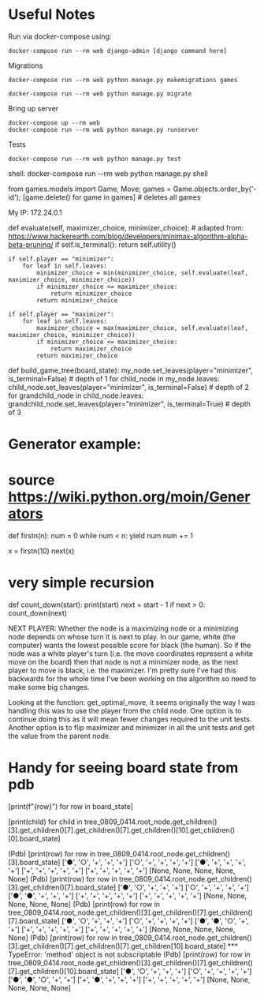 # Useful Notes

Run via docker-compose using:
```
docker-compose run --rm web django-admin [django command here]
```

Migrations
```
docker-compose run --rm web python manage.py makemigrations games

docker-compose run --rm web python manage.py migrate
```

Bring up server
```
docker-compose up --rm web
docker-compose run --rm web python manage.py runserver
```

Tests
```
docker-compose run --rm web python manage.py test
```

shell:
docker-compose run --rm web python manage.py shell

from games.models import Game, Move; games = Game.objects.order_by('-id'); [game.delete() for game in games] # deletes all games

My IP:
172.24.0.1

def evaluate(self, maximizer_choice, minimizer_choice):
    # adapted from: https://www.hackerearth.com/blog/developers/minimax-algorithm-alpha-beta-pruning/
    if self.is_terminal():
        return self.utility()

    if self.player == "minimizer":
        for leaf in self.leaves:
            minimizer_choice = min(minimizer_choice, self.evaluate(leaf, maximizer_choice, minimizer_choice))
            if minimizer_choice <= maximizer_choice:
                return minimizer_choice
            return minimizer_choice

    if self.player == "maximizer":
        for leaf in self.leaves:
            maximizer_choice = max(maximizer_choice, self.evaluate(leaf, maximizer_choice, minimizer_choice))
            if minimizer_choice <= maximizer_choice:
                return maximizer_choice
            return maximizer_choice

def build_game_tree(board_state):
    my_node.set_leaves(player="minimizer", is_terminal=False) # depth of 1
    for child_node in my_node.leaves:
        child_node.set_leaves(player="minimizer", is_terminal=False) # depth of 2
        for grandchild_node in child_node.leaves:
            grandchild_node.set_leaves(player="minimizer", is_terminal=True) # depth of 3

# Generator example:
# source https://wiki.python.org/moin/Generators
def firstn(n):
    num = 0
    while num < n:
        yield num
        num += 1

x = firstn(10)
next(x)

# very simple recursion
def count_down(start):
    print(start)
    next = start - 1
    if next > 0:
        count_down(next)

NEXT PLAYER:
Whether the node is a maximizing node or a minimizing node depends on whose turn it is next to play. In our game, white (the computer) wants the lowest possible score for black (the human). So if the node was a white player's turn (i.e. the move coordinates represent a white move on the board) then that node is not a minimizer node, as the next player to move is black, i.e. the maximizer. I'm pretty sure I've had this backwards for the whole time I've been working on the algorithm so need to make some big changes.

Looking at the function: get_optimal_move, it seems originally the way I was handling this was to use the player from the child node. One option is to continue doing this as it will mean fewer changes required to the unit tests. Another option is to flip maximizer and minimizer in all the unit tests and get the value from the parent node.


# Handy for seeing board state from pdb
[print(f"{row}") for row in board_state]

[print(child) for child in tree_0809_0414.root_node.get_children()[3].get_children()[7].get_children()[7].get_children()[10].get_children()[0].board_state]


(Pdb) [print(row) for row in tree_0809_0414.root_node.get_children()[3].board_state]
['●', '○', '+', '+', '+']
['○', '+', '+', '+', '+']
['●', '+', '+', '+', '+']
['+', '+', '+', '+', '+']
['+', '+', '+', '+', '+']
[None, None, None, None, None]
(Pdb) [print(row) for row in tree_0809_0414.root_node.get_children()[3].get_children()[7].board_state]
['●', '○', '+', '+', '+']
['○', '+', '+', '+', '+']
['●', '●', '+', '+', '+']
['+', '+', '+', '+', '+']
['+', '+', '+', '+', '+']
[None, None, None, None, None]
(Pdb) [print(row) for row in tree_0809_0414.root_node.get_children()[3].get_children()[7].get_children()[7].board_state]
['●', '○', '+', '+', '+']
['○', '+', '+', '+', '+']
['●', '●', '○', '+', '+']
['+', '+', '+', '+', '+']
['+', '+', '+', '+', '+']
[None, None, None, None, None]
(Pdb) [print(row) for row in tree_0809_0414.root_node.get_children()[3].get_children()[7].get_children()[7].get_children[10].board_state]
*** TypeError: 'method' object is not subscriptable
(Pdb) [print(row) for row in tree_0809_0414.root_node.get_children()[3].get_children()[7].get_children()[7].get_children()[10].board_state]
['●', '○', '+', '+', '+']
['○', '+', '+', '+', '+']
['●', '●', '○', '+', '+']
['+', '●', '+', '+', '+']
['+', '+', '+', '+', '+']
[None, None, None, None, None]